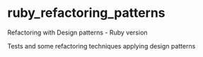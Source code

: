 # ruby_refactoring_patterns
Refactoring with Design patterns - Ruby version

Tests and some refactoring techniques applying design patterns


